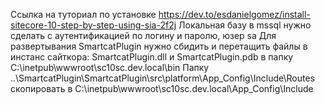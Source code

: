 Ссылка на туториал по установке https://dev.to/esdanielgomez/install-sitecore-10-step-by-step-using-sia-2f2j 
Локальная базу в mssql нужно сделать с аутентификацией по логину и паролю, юзер sa 
Для развертывания SmartcatPlugin нужно сбидить и перетащить файлы в инстанс сайткора:
SmartcatPlugin.dll и SmartcatPlugin.pdb в папку C:\inetpub\wwwroot\sc10sc.dev.local\bin
Папку ..\SmartcatPlugin\SmartcatPlugin\src\platform\App_Config\Include\Routes скопировать в C:\inetpub\wwwroot\sc10sc.dev.local\App_Config\Include
